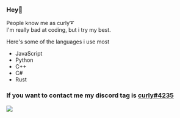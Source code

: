 ### Hey👋

People know me as curly➰ \
I'm really bad at coding, but i try my best.

Here's some of the languages i use most
- JavaScript
- Python
- C++
- C#
- Rust

### If you want to contact me my discord tag is [curly#4235](https://discord.com/users/634774973201907714)
![](https://komarev.com/ghpvc/?username=julie420&color=ff69b4)